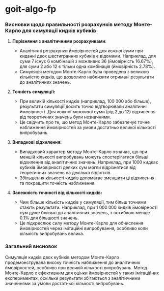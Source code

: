 # goit-algo-fp

### Висновки щодо правильності розрахунків методу Монте-Карло для симуляції кидків кубиків

1. **Порівняння з аналітичними розрахунками:**
   - Аналітичні розрахунки ймовірностей для кожної суми при киданні двох шестигранних кубиків є відомими. Наприклад, для суми 7 існує 6 комбінацій з можливих 36 (ймовірність 16.67%), для суми 2 або 12 є тільки одна комбінація (ймовірність 2.78%).
   - Симуляція методом Монте-Карло була проведена з великою кількістю кидків, що дозволило наблизити отримані результати до аналітичних значень.

2. **Точність симуляції:**
   - При великій кількості кидків (наприклад, 100 000 або більше), результати симуляції досить точно відтворювали аналітичні ймовірності. Для кожної можливої суми (від 2 до 12) відхилення від теоретичних значень були незначними.
   - Це свідчить про те, що метод Монте-Карло забезпечує точне наближення ймовірностей за умови достатньо великої кількості випробувань.

3. **Випадкові відхилення:**
   - Випадковий характер методу Монте-Карло означає, що при меншій кількості випробувань можуть спостерігатися більші відхилення від аналітичних значень. Наприклад, при 1000 кидках кубиків ймовірності деяких сум могли відрізнятися від теоретичних значень на декілька відсотків.
   - Збільшення кількості кидків допомагає зменшити ці відхилення та покращити точність наближення.

4. **Залежність точності від кількості кидків:**
   - Чим більше кількість кидків у симуляції, тим більш точними стають результати. Наприклад, при 1 000 000 кидків ймовірності сум дуже близькі до аналітичних значень, з похибкою менше 0.1% для більшості значень.
   - Це підкреслює силу методу Монте-Карло для обчислення ймовірностей через імітаційні випробування, особливо коли кількість випробувань велика.

### Загальний висновок

Симуляція кидків двох кубиків методом Монте-Карло продемонструвала високу точність наближення до аналітичних ймовірностей, особливо при великій кількості випробувань. Метод Монте-Карло є ефективним для оцінки ймовірностей у таких імітаційних експериментах, оскільки результати збігаються з аналітичними значеннями за умови достатньої кількості випробувань.